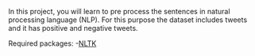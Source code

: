 In this project, you will learn to pre process the sentences in natural processing language (NLP). For this purpose the dataset includes tweets
and it has positive and negative tweets. 

Required packages:
-[NLTK](https://www.nltk.org/)
